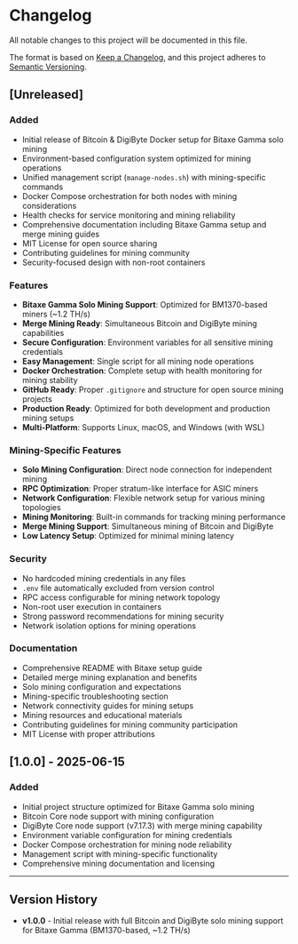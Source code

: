 # Changelog

All notable changes to this project will be documented in this file.

The format is based on [Keep a Changelog](https://keepachangelog.com/en/1.0.0/),
and this project adheres to [Semantic Versioning](https://semver.org/spec/v2.0.0.html).

## [Unreleased]

### Added
- Initial release of Bitcoin & DigiByte Docker setup for Bitaxe Gamma solo mining
- Environment-based configuration system optimized for mining operations
- Unified management script (`manage-nodes.sh`) with mining-specific commands
- Docker Compose orchestration for both nodes with mining considerations
- Health checks for service monitoring and mining reliability
- Comprehensive documentation including Bitaxe Gamma setup and merge mining guides
- MIT License for open source sharing
- Contributing guidelines for mining community
- Security-focused design with non-root containers

### Features
- **Bitaxe Gamma Solo Mining Support**: Optimized for BM1370-based miners (~1.2 TH/s)
- **Merge Mining Ready**: Simultaneous Bitcoin and DigiByte mining capabilities
- **Secure Configuration**: Environment variables for all sensitive mining credentials
- **Easy Management**: Single script for all mining node operations
- **Docker Orchestration**: Complete setup with health monitoring for mining stability
- **GitHub Ready**: Proper `.gitignore` and structure for open source mining projects
- **Production Ready**: Optimized for both development and production mining setups
- **Multi-Platform**: Supports Linux, macOS, and Windows (with WSL)

### Mining-Specific Features
- **Solo Mining Configuration**: Direct node connection for independent mining
- **RPC Optimization**: Proper stratum-like interface for ASIC miners
- **Network Configuration**: Flexible network setup for various mining topologies
- **Mining Monitoring**: Built-in commands for tracking mining performance
- **Merge Mining Support**: Simultaneous mining of Bitcoin and DigiByte
- **Low Latency Setup**: Optimized for minimal mining latency

### Security
- No hardcoded mining credentials in any files
- `.env` file automatically excluded from version control
- RPC access configurable for mining network topology
- Non-root user execution in containers
- Strong password recommendations for mining security
- Network isolation options for mining operations

### Documentation
- Comprehensive README with Bitaxe setup guide
- Detailed merge mining explanation and benefits
- Solo mining configuration and expectations
- Mining-specific troubleshooting section
- Network connectivity guides for mining setups
- Mining resources and educational materials
- Contributing guidelines for mining community participation
- MIT License with proper attributions

## [1.0.0] - 2025-06-15

### Added
- Initial project structure optimized for Bitaxe Gamma solo mining
- Bitcoin Core node support with mining configuration
- DigiByte Core node support (v7.17.3) with merge mining capability
- Environment variable configuration for mining credentials
- Docker Compose orchestration for mining node reliability
- Management script with mining-specific functionality
- Comprehensive mining documentation and licensing

---

## Version History

- **v1.0.0** - Initial release with full Bitcoin and DigiByte solo mining support for Bitaxe Gamma (BM1370-based, ~1.2 TH/s)
